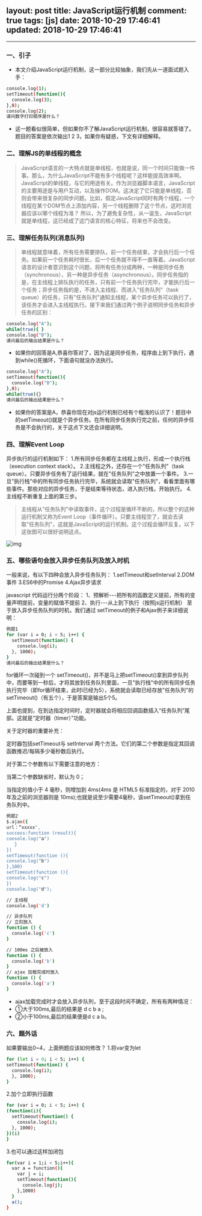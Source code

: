 layout: post
title: JavaScript运行机制
comment: true
tags: [js]
date: 2018-10-29 17:46:41
updated: 2018-10-29 17:46:41
---

------
<!-- more -->
### 一、引子
- 本文介绍JavaScript运行机制，这一部分比较抽象，我们先从一道面试题入手：

```bash
console.log(1);
setTimeout(function(){
  console.log(3);
},0);
console.log(2);
请问数字打印顺序是什么？
```
- 这一题看似很简单，但如果你不了解JavaScript运行机制，很容易就答错了。题目的答案是依次输出1 2 3，如果你有疑惑，下文有详细解释。

### 二、理解JS的单线程的概念

> JavaScript语言的一大特点就是单线程，也就是说，同一个时间只能做一件事。那么，为什么JavaScript不能有多个线程呢？这样能提高效率啊。
JavaScript的单线程，与它的用途有关。作为浏览器脚本语言，JavaScript的主要用途是与用户互动，以及操作DOM。这决定了它只能是单线程，否则会带来很复杂的同步问题。比如，假定JavaScript同时有两个线程，一个线程在某个DOM节点上添加内容，另一个线程删除了这个节点，这时浏览器应该以哪个线程为准？
所以，为了避免复杂性，从一诞生，JavaScript就是单线程，这已经成了这门语言的核心特征，将来也不会改变。

### 三、理解任务队列(消息队列)

> 单线程就意味着，所有任务需要排队，前一个任务结束，才会执行后一个任务。如果前一个任务耗时很长，后一个任务就不得不一直等着。JavaScript语言的设计者意识到这个问题，将所有任务分成两种，一种是同步任务（synchronous），另一种是异步任务（asynchronous）。同步任务指的是，在主线程上排队执行的任务，只有前一个任务执行完毕，才能执行后一个任务；异步任务指的是，不进入主线程、而进入"任务队列"（task queue）的任务，只有"任务队列"通知主线程，某个异步任务可以执行了，该任务才会进入主线程执行。接下来我们通过两个例子说明同步任务和异步任务的区别：

```bash
console.log("A");
while(true){ }
console.log("B");
请问最后的输出结果是什么？
```

- 如果你的回答是A,恭喜你答对了，因为这是同步任务，程序由上到下执行，遇到while()死循环，下面语句就没办法执行。

```bash
console.log("A");
setTimeout(function(){
  console.log("B");
},0);
while(true){}
请问最后的输出结果是什么？
```
- 如果你的答案是A，恭喜你现在对js运行机制已经有个粗浅的认识了！题目中的setTimeout()就是个异步任务。在所有同步任务执行完之前，任何的异步任务是不会执行的，关于这点下文还会详细说明。

### 四、理解Event Loop
异步执行的运行机制如下：
1.所有同步任务都在主线程上执行，形成一个执行栈（execution context stack）。
2.主线程之外，还存在一个"任务队列"（task queue）。只要异步任务有了运行结果，就在"任务队列"之中放置一个事件。
3.一旦"执行栈"中的所有同步任务执行完毕，系统就会读取"任务队列"，看看里面有哪些事件。那些对应的异步任务，于是结束等待状态，进入执行栈，开始执行。
4.主线程不断重复上面的第三步。

> 主线程从"任务队列"中读取事件，这个过程是循环不断的，所以整个的这种运行机制又称为Event Loop（事件循环）。只要主线程空了，就会去读取"任务队列"，这就是JavaScript的运行机制。这个过程会循环反复。以下这张图可以很好说明这点。

![img](http://cdn.wangyuanqi.xyz/js%E6%89%A7%E8%A1%8C%E9%98%9F%E5%88%97.png)

### 五、哪些语句会放入异步任务队列及放入时机
一般来说，有以下四种会放入异步任务队列：
1.setTimeout和setlnterval
2.DOM事件
3.ES6中的Promise
4.Ajax异步请求

javascript 代码运行分两个阶段：
1、预解析---把所有的函数定义提前，所有的变量声明提前，变量的赋值不提前
2、执行---从上到下执行（按照js运行机制）
至于放入异步任务队列的时机，我们通过 setTimeout的例子和Ajax例子来详细说明：

```bash
例题1
for (var i = 0; i < 5; i++) {
  setTimeout(function() {
    console.log(i);  
  }, 1000);
}
请问最后的输出结果是什么？
```

for循环一次碰到一个 setTimeout()，并不是马上把setTimeout()拿到异步队列中，而要等到一秒后，才将其放到任务队列里面，一旦"执行栈"中的所有同步任务执行完毕（即for循环结束，此时i已经为5），系统就会读取已经存放"任务队列"的setTimeout()（有五个），于是答案是输出5个5。

上面也提到，在到达指定时间时，定时器就会将相应回调函数插入“任务队列”尾部。这就是“定时器（timer）”功能。

关于定时器的重要补充：

定时器包括setTimeout与 setInterval 两个方法。它们的第二个参数是指定其回调函数推迟/每隔多少毫秒数后执行。

对于第二个参数有以下需要注意的地方：

当第二个参数缺省时，默认为 0；

当指定的值小于 4 毫秒，则增加到 4ms(4ms 是 HTML5 标准指定的，对于 2010 年及之前的浏览器则是 10ms);也就是说至少需要4毫秒，该setTimeout()拿到任务队列中。

```bash
例题2
$.ajax({
url：“xxxxx",
success:function (result){
console.log("a")
   }
})
setTimeout(function (){
console.log("b")
},100)
setTimeout(function (){
console.log("c")
})
console.log("d");
```

```bash
// 主线程
console.log('d')

// 异步队列
// 立刻放入
function () {
  console.log('c')
}

// 100ms 之后被放入
function () {
  console.log('b')
}
// ajax 加载完成时放入
function () {
  console.log('a')
}
```
- ajax加载完成时才会放入异步队列，至于这段时间不确定，所有有两种情况：
- ①大于100ms,最后的结果是 d c b a ;
- ②小于100ms,最后的结果便是d c a b。

### 六、题外话
如果要输出0~4，上面例题应该如何修改？
1.将var变为let
```bash
for (let i = 0; i < 5; i++) {
setTimeout(function() {  
  console.log(i);
  }, 1000);
}
```
2.加个立即执行函数
```bash
for (var i = 0; i < 5; i++) {
(function(i){
  setTimeout(function() {  
    console.log(i);
  }, 1000);
})(i)
}
```
3.也可以通过这样加闭包
```bash
for(var i = 1;i < 5;i++){  
  var a = function(){  
    var j = i;    
    setTimeout(function(){  
      console.log(j);  
    },1000)  
  }    
  a();
}
```

